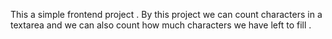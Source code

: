 This a simple frontend project .
By this project we can count characters in a textarea and we can also count how much characters we have left to fill .
